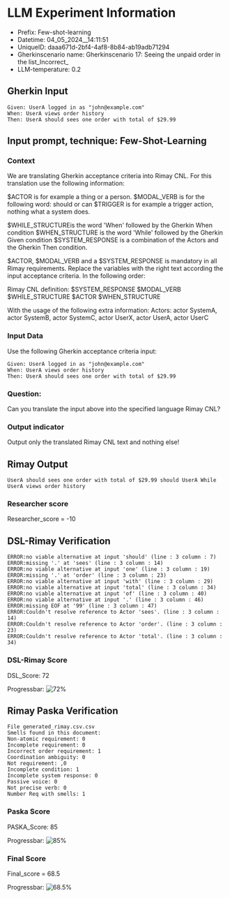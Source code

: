 

# LLM Experiment Information
* Prefix:   Few-shot-learning
* Datetime: 04_05_2024__14:11:51
* UniqueID: daaa671d-2bf4-4af8-8b84-ab19adb71294
* Gherkinscenario name: Gherkinscenario 17: Seeing the unpaid order in the list_Incorrect_
* LLM-temperature: 0.2

        

## Gherkin Input
```
Given: UserA logged in as "john@example.com"
When: UserA views order history
Then: UserA should sees one order with total of $29.99
```
    



## Input prompt, technique: Few-Shot-Learning


### Context
We are translating Gherkin acceptance criteria into Rimay CNL.
For this translation use the following information:

$ACTOR is for example a thing or a person.
$MODAL_VERB is for  the following word: should or can
$TRIGGER is for example a trigger action, nothing what a system does.

$WHILE_STRUCTUREis the word  'When' followed by the Gherkin When condition
$WHEN_STRUCTURE  is the word 'While' followed by the Gherkin Given condition 
$SYSTEM_RESPONSE is a combination of the Actors and the Gherkin Then condition.

$ACTOR, $MODAL_VERB and a $SYSTEM_RESPONSE is mandatory in all Rimay requirements.
Replace the variables with the right text according the input acceptance criteria.
In the following order: 

Rimay CNL definition: $SYSTEM_RESPONSE  $MODAL_VERB      $WHILE_STRUCTURE         $ACTOR      $WHEN_STRUCTURE

With the usage of the following extra information:
Actors: actor SystemA, actor SystemB, actor SystemC, actor UserX, actor UserA, actor UserC


        

### Input Data
Use the following Gherkin acceptance criteria input: 
```
Given: UserA logged in as "john@example.com"
When: UserA views order history
Then: UserA should sees one order with total of $29.99
```

### Question:
Can you translate the input above into the specified language Rimay CNL?

### Output indicator
Output only the translated Rimay CNL text and nothing else!


## Rimay Output
```
UserA should sees one order with total of $29.99 should UserA While UserA views order history
``` 
            

### Researcher score
Researcher_score = -10




## DSL-Rimay Verification
```
ERROR:no viable alternative at input 'should' (line : 3 column : 7)
ERROR:missing '.' at 'sees' (line : 3 column : 14)
ERROR:no viable alternative at input 'one' (line : 3 column : 19)
ERROR:missing '.' at 'order' (line : 3 column : 23)
ERROR:no viable alternative at input 'with' (line : 3 column : 29)
ERROR:no viable alternative at input 'total' (line : 3 column : 34)
ERROR:no viable alternative at input 'of' (line : 3 column : 40)
ERROR:no viable alternative at input '.' (line : 3 column : 46)
ERROR:missing EOF at '99' (line : 3 column : 47)
ERROR:Couldn't resolve reference to Actor 'sees'. (line : 3 column : 14)
ERROR:Couldn't resolve reference to Actor 'order'. (line : 3 column : 23)
ERROR:Couldn't resolve reference to Actor 'total'. (line : 3 column : 34)

```
### DSL-Rimay Score
DSL_Score: 72

Progressbar: ![72%](https://progress-bar.dev/72)

            


## Rimay Paska Verification
```
File generated_rimay.csv.csv
Smells found in this document: 
Non-atomic requirement: 0
Incomplete requirement: 0
Incorrect order requirement: 1
Coordination ambiguity: 0
Not requirement: ,0
Incomplete condition: 1
Incomplete system response: 0
Passive voice: 0
Not precise verb: 0
Number Req with smells: 1

```
### Paska Score
PASKA_Score: 85

Progressbar: ![85%](https://progress-bar.dev/85)

            

### Final Score
Final_score = 68.5

Progressbar: ![68.5%](https://progress-bar.dev/68.5)

